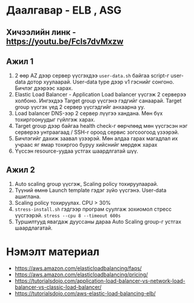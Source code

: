 # Даалгавар - ELB , ASG
## Хичээлийн линк - https://youtu.be/Fcls7dvMxzw

## Ажил 1
1. 2 өөр AZ дээр сервер үүсгэхдээ `user-data.sh` байгаа script-г user-data дотор хуулаарай. User-data type дээр v1 гэснийг сонгоно. Бичлэг дээрээс харах.
2. Elastic Load Balancer - Application Load balancer үүсгэж 2 серверээ холбоно. Ингэхдээ Target group үүсгэнэ гэдгийг санаарай. Target group үүсгэх үед 2 сервер үүсгэдгийг анхаарна уу.
3. Load balancer DNS-ээр 2 сервер лүүгээ хандана. Мөн бүх тохиргоонуудыг гүйлгэж харах.
4. Target group дээр байгаа health check-г өөрчлөөд мөн үүсгэсэн нэг серверээ унтраагаад / SSH-r ороод сервис зогсоогоод үзээрэй.
5. Бичлэгийг дахиж заавал үзээрэй. Мөн алдаа гарах магадлал их учраас яг ямар тохиргоо буруу хийснийг мөрдөж харах
6. Үүссэн resource-уудаа устгах шаардлгатай шүү.
## Ажил 2
1. Auto scaling group үүсгэж, Scaling policy тохируулаарай. 
2. Түүний өмнө Launch template гэдэг зүйо үүсгэнэ. User-data ашиглана.
3. Scaling policy тохируулах. CPU > 30%
4. `stress-install.sh` гэдгээр програм суулгаж зохиомол стресс үүсгээрэй. `stress --cpu 8 --timeout 600s`
5. Туршилтууд явагдаж дууссаны дараа Auto Scaling group-г устгах шаардлагатай.

# Нэмэлт материал
- https://aws.amazon.com/elasticloadbalancing/faqs/
- https://aws.amazon.com/elasticloadbalancing/pricing/
- https://tutorialsdojo.com/application-load-balancer-vs-network-load-balancer-vs-classic-load-balancer/
- https://tutorialsdojo.com/aws-elastic-load-balancing-elb/